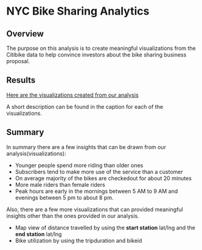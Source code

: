 # NYC Bike Sharing Analytics

## Overview
The purpose on this analysis is to create meaningful visualizations from the Citibike data to help convince investors about the bike sharing business proposal.

## Results
[Here are the visualizations created from our analysis](https://public.tableau.com/app/profile/akinfolarin8600/viz/NYCCitiBikeDataAnalysis_16460885731670/BikeSharingAnalytics?publish=yes)

A short description can be found in the caption for each of the visualizations. 

## Summary
In summary there are a few insights that can be drawn from our analysis(visualizations):
  - Younger people spend more riding than older ones
  - Subscribers tend to make more use of the service than a customer
  - On average majority of the bikes are checkedout for about 20 minutes
  - More male riders than female riders
  - Peak hours are early in the mornings between 5 AM to 9 AM and evenings between 5 pm to about 8 pm. 


Also, there are a few more visualizations that can provided meaningful insights other than the ones provided in our analysis. 
  - Map view of distance travelled by using the **start station** lat/lng and the **end station** lat/lng
  - Bike utilization by using the tripduration and bikeid
  
